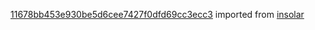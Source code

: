 [11678bb453e930be5d6cee7427f0dfd69cc3ecc3](https://github.com/insolar/insolar/commit/11678bb453e930be5d6cee7427f0dfd69cc3ecc3) imported from [insolar](https://github.com/insolar/insolar)
